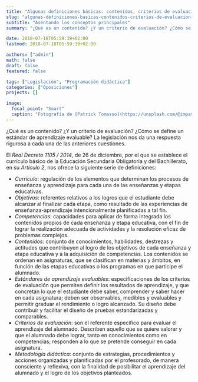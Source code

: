 ```yaml
---
title: "Algunas definiciones básicas: contenidos, criterios de evaluación, etc."
slug: "algunas-definiciones-basicas-contenidos-criterios-de-evaluacion-etc"
subtitle: "Asentando los conceptos principales"
summary: "¿Qué es un contenido? ¿Y un criterio de evaluación? ¿Cómo se define un estándar de aprendizaje evaluable? La legislación nos da una respuesta rigurosa a cada una de las anteriores cuestiones."

date: 2018-07-18T05:59:39+02:00
lastmod: 2018-07-18T05:59:39+02:00

authors: ["admin"]
math: false
draft: false
featured: false

tags: ["Legislación", "Programación didáctica"]
categories: ["Oposiciones"]
projects: []

image:
  focal_point: "Smart"
  caption: "Fotografía de [Patrick Tomasso](https://unsplash.com/@impatrickt), disponible en [Unsplash](https://unsplash.com/photos/Oaqk7qqNh_c)."
---
```


¿Qué es un contenido? ¿Y un criterio de evaluación? ¿Cómo se define un estándar de aprendizaje evaluable? La legislación nos da una respuesta rigurosa a cada una de las anteriores cuestiones.

El *Real Decreto 1105 / 2014*, de 26 de diciembre, por el que se establece el
currículo básico de la Educación Secundaria Obligatoria y del Bachillerato, en su *Artículo 2*, nos ofrece la siguiente serie de definiciones:

- *Currículo*: regulación de los elementos que determinan los procesos de enseñanza y aprendizaje para cada una de las enseñanzas y etapas educativas.
- *Objetivos*: referentes relativos a los logros que el estudiante debe alcanzar al finalizar cada etapa, como resultado de las experiencias de enseñanza-aprendizaje intencionalmente planificadas a tal fin.
- *Competencias*: capacidades para aplicar de forma integrada los contenidos propios de cada enseñanza y etapa educativa, con el fin de lograr la realización adecuada de actividades y la resolución eficaz de problemas complejos.
- *Contenidos*: conjunto de conocimientos, habilidades, destrezas y actitudes que contribuyen al logro de los objetivos de cada enseñanza y etapa educativa y a la adquisición de competencias. Los contenidos se ordenan en asignaturas, que se clasifican en materias y ámbitos, en función de las etapas educativas o los programas en que participe el alumnado.
- *Estándares de aprendizaje evaluables*: especificaciones de los criterios de evaluación que permiten definir los resultados de aprendizaje, y que concretan lo que el estudiante debe saber, comprender y saber hacer en cada asignatura; deben ser observables, medibles y evaluables y permitir graduar el rendimiento o logro alcanzado. Su diseño debe contribuir y facilitar el diseño de pruebas estandarizadas y comparables.
- *Criterios de evaluación*: son el referente específico para evaluar el aprendizaje del alumnado. Describen aquello que se quiere valorar y que el alumnado debe lograr, tanto en conocimientos como en competencias; responden a lo que se pretende conseguir en cada asignatura.
- *Metodología didáctica*: conjunto de estrategias, procedimientos y acciones organizadas y planificadas por el profesorado, de manera consciente y reflexiva, con la finalidad de posibilitar el aprendizaje del alumnado y el logro de los objetivos planteados.
